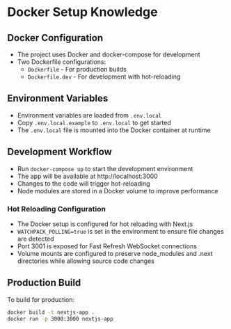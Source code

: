 # Docker Setup Knowledge

## Docker Configuration

- The project uses Docker and docker-compose for development
- Two Dockerfile configurations:
  - `Dockerfile` - For production builds
  - `Dockerfile.dev` - For development with hot-reloading

## Environment Variables

- Environment variables are loaded from `.env.local`
- Copy `.env.local.example` to `.env.local` to get started
- The `.env.local` file is mounted into the Docker container at runtime

## Development Workflow

- Run `docker-compose up` to start the development environment
- The app will be available at http://localhost:3000
- Changes to the code will trigger hot-reloading
- Node modules are stored in a Docker volume to improve performance

### Hot Reloading Configuration

- The Docker setup is configured for hot reloading with Next.js
- `WATCHPACK_POLLING=true` is set in the environment to ensure file changes are detected
- Port 3001 is exposed for Fast Refresh WebSocket connections
- Volume mounts are configured to preserve node_modules and .next directories while allowing source code changes

## Production Build

To build for production:
```bash
docker build -t nextjs-app .
docker run -p 3000:3000 nextjs-app
```
